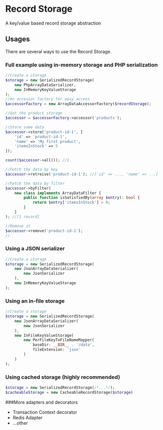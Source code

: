 # Record Storage
A key/value based record storage abstraction

## Usages
There are several ways to use the Record Storage.

### Full example using in-memory storage and PHP serialization
```php
//Create a storage
$storage = new SerializedRecordStorage(
    new PhpArrayDataSerializer,
    new InMemoryKeyValueStorage
);
//An accessor factory for easy access
$accessorFactory = new ArrayDataAccessorFactory($recordStorage);

//Get the product storage
$accessor = $accessorFactory->accessor('products');

//Store some data
$accessor->store('product-id-1', [
    'id' => 'product-id-1', 
    'name' => 'My first product',
    'itemsInStock' => 5
]);

count($accessor->all()); //1

//Fetch the data by key
$accessor->retreive('product-id-1'); //['id' => ..., 'name' => ...]

//Fetch the data by filter
$accessor->byFilter(
    new class implements ArrayDataFilter {
		public function isSatisfiedBy(array $entry): bool {
			return $entry['itemsInStock'] > 0;
		}
	}
); //[1 record]

//Remove it
$accessor->remove('product-id-1');
//
```

### Using a JSON serializer 
```php
//Create a storage
$storage = new SerializedRecordStorage(
    new JsonArrayDataSerializer(
        new JsonSerializer
    ),
    new InMemoryKeyValueStorage
);
```

### Using an in-file storage 
```php
//Create a storage
$storage = new SerializedRecordStorage(
    new JsonArrayDataSerializer(
        new JsonSerializer
    ),
    new InFileKeyValueStorage(
        new PerFileKeyToFileNameMapper(
            baseDir: __DIR__ . '/data',
            fileExtension: 'json'
        )
    )
);
```

### Using cached storage (highly recommended)
```php
$storage = new SerializedRecordStorage(/*...*/);
$cacheableStorage = new CacheableRecordStorage($storage)
```

###More adapters and decorators
- Transaction Context decorator
- Redis Adapter
- ...other